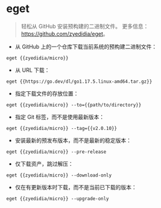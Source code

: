 # eget

> 轻松从 GitHub 安装预构建的二进制文件。
> 更多信息：<https://github.com/zyedidia/eget>。

- 从 GitHub 上的一个仓库下载当前系统的预构建二进制文件：

`eget {{zyedidia/micro}}`

- 从 URL 下载：

`eget {{https://go.dev/dl/go1.17.5.linux-amd64.tar.gz}}`

- 指定下载文件的存放位置：

`eget {{zyedidia/micro}} --to={{path/to/directory}}`

- 指定 Git 标签，而不是使用最新版本：

`eget {{zyedidia/micro}} --tag={{v2.0.10}}`

- 安装最新的预发布版本，而不是最新的稳定版本：

`eget {{zyedidia/micro}} --pre-release`

- 仅下载资产，跳过解压：

`eget {{zyedidia/micro}} --download-only`

- 仅在有更新版本时下载，而不是当前已下载的版本：

`eget {{zyedidia/micro}} --upgrade-only`